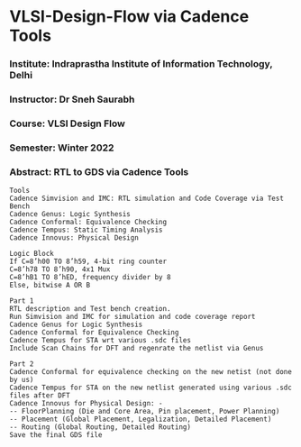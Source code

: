 # VLSI-Design-Flow via Cadence Tools
### Institute: Indraprastha Institute of Information Technology, Delhi
### Instructor: Dr Sneh Saurabh
### Course: VLSI Design Flow
### Semester: Winter 2022
### Abstract: RTL to GDS via Cadence Tools 

```
Tools
Cadence Simvision and IMC: RTL simulation and Code Coverage via Test Bench
Cadence Genus: Logic Synthesis 
Cadence Conformal: Equivalence Checking
Cadence Tempus: Static Timing Analysis
Cadence Innovus: Physical Design
```

```
Logic Block
If C=8’h00 TO 8’h59, 4-bit ring counter
C=8’h78 TO 8’h90, 4x1 Mux
C=8’hB1 TO 8’hED, frequency divider by 8
Else, bitwise A OR B
```

```
Part 1
RTL description and Test bench creation.
Run Simvision and IMC for simulation and code coverage report
Cadence Genus for Logic Synthesis
Cadence Conformal for Equivalence Checking
Cadence Tempus for STA wrt various .sdc files
Include Scan Chains for DFT and regenrate the netlist via Genus
```

```
Part 2
Cadence Conformal for equivalence checking on the new netist (not done by us)
Cadence Tempus for STA on the new netlist generated using various .sdc files after DFT
Cadence Innovus for Physical Design: -
-- FloorPlanning (Die and Core Area, Pin placement, Power Planning)
-- Placement (Global Placement, Legalization, Detailed Placement)
-- Routing (Global Routing, Detailed Routing)
Save the final GDS file
```


